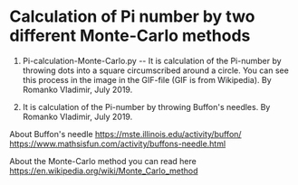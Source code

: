 # Calculation of Pi number by two different Monte-Carlo methods

1) Pi-calculation-Monte-Carlo.py	 -- It is calculation of the Pi-number by throwing dots into a square circumscribed around a circle.
You can see this process in the image in the GIF-file (GIF is from Wikipedia).
By Romanko Vladimir, July 2019.

2) It is calculation of the Pi-number by throwing Buffon's needles.
By Romanko Vladimir, July 2019.

About Buffon's needle https://mste.illinois.edu/activity/buffon/
https://www.mathsisfun.com/activity/buffons-needle.html 

About the Monte-Carlo method you can read here
https://en.wikipedia.org/wiki/Monte_Carlo_method
